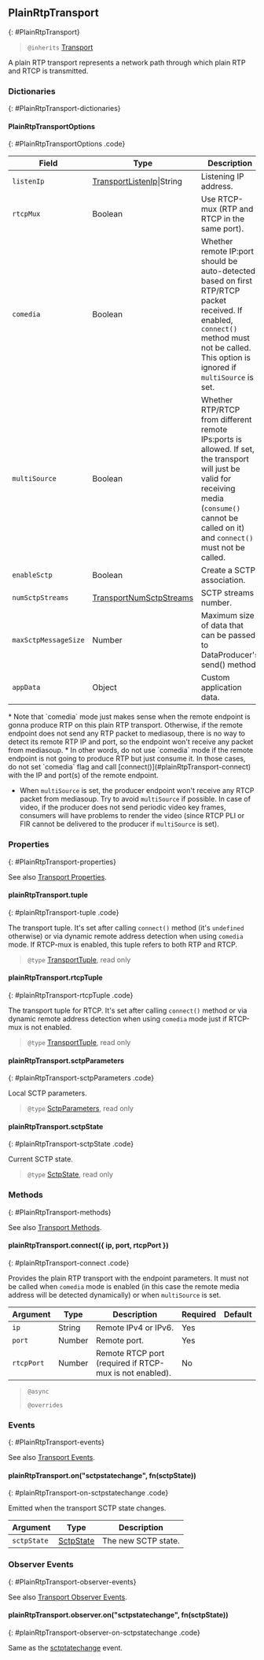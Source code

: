 ## PlainRtpTransport
{: #PlainRtpTransport}

<section markdown="1">

> `@inherits` [Transport](#Transport)

A plain RTP transport represents a network path through which plain RTP and RTCP is transmitted.

</section>


### Dictionaries
{: #PlainRtpTransport-dictionaries}

<section markdown="1">

#### PlainRtpTransportOptions
{: #PlainRtpTransportOptions .code}

<div markdown="1" class="table-wrapper L3">

Field         | Type    | Description   | Required | Default
------------- | ------- | ------------- | -------- | ---------
`listenIp`    | [TransportListenIp](#TransportListenIp)\|String| Listening IP address. | Yes |
`rtcpMux`     | Boolean | Use RTCP-mux (RTP and RTCP in the same port). | No | `true`
`comedia`     | Boolean | Whether remote IP:port should be auto-detected based on first RTP/RTCP packet received. If enabled, `connect()` method must not be called. This option is ignored if `multiSource` is set. | No | `false`
`multiSource` | Boolean | Whether RTP/RTCP from different remote IPs:ports is allowed. If set, the transport will just be valid for receiving media (`consume()` cannot be called on it) and `connect()` must not be called. | No | `false`
`enableSctp`  | Boolean | Create a SCTP association. | No | `false`
`numSctpStreams`     | [TransportNumSctpStreams](#TransportNumSctpStreams) | SCTP streams number. | No |
`maxSctpMessageSize` | Number | Maximum size of data that can be passed to DataProducer's send() method. | No | 262144
`appData`     | Object  | Custom application data. | No | `{ }`

</div>

<div markdown="1" class="note">
* Note that `comedia` mode just makes sense when the remote endpoint is gonna produce RTP on this plain RTP transport. Otherwise, if the remote endpoint does not send any RTP packet to mediasoup, there is no way to detect its remote RTP IP and port, so the endpoint won't receive any packet from mediasoup.
  * In other words, do not use `comedia` mode if the remote endpoint is not going to produce RTP but just consume it. In those cases, do not set `comedia` flag and call [connect()](#plainRtpTransport-connect) with the IP and port(s) of the remote endpoint. 

* When `multiSource` is set, the producer endpoint won't receive any RTCP packet from mediasoup. Try to avoid `multiSource` if possible. In case of video, if the producer does not send periodic video key frames, consumers will have problems to render the video (since RTCP PLI or FIR cannot be delivered to the producer if `multiSource` is set).
</div>


</section>


### Properties
{: #PlainRtpTransport-properties}

<section markdown="1">

See also [Transport Properties](#Transport-properties).

#### plainRtpTransport.tuple
{: #plainRtpTransport-tuple .code}

The transport tuple. It's set after calling `connect()` method (it's `undefined` otherwise) or via dynamic remote address detection when using `comedia` mode. If RTCP-mux is enabled, this tuple refers to both RTP and RTCP.

> `@type` [TransportTuple](#TransportTuple), read only

#### plainRtpTransport.rtcpTuple
{: #plainRtpTransport-rtcpTuple .code}

The transport tuple for RTCP. It's set after calling `connect()` method or via dynamic remote address detection when using `comedia` mode just if RTCP-mux is not enabled.

> `@type` [TransportTuple](#TransportTuple), read only

#### plainRtpTransport.sctpParameters
{: #plainRtpTransport-sctpParameters .code}

Local SCTP parameters.

> `@type` [SctpParameters](#TransportSctpParameters), read only

#### plainRtpTransport.sctpState
{: #plainRtpTransport-sctpState .code}

Current SCTP state.

> `@type` [SctpState](#TransportSctpState), read only

</section>


### Methods
{: #PlainRtpTransport-methods}

<section markdown="1">

See also [Transport Methods](#Transport-methods).

#### plainRtpTransport.connect({ ip, port, rtcpPort })
{: #plainRtpTransport-connect .code}

Provides the plain RTP transport with the endpoint parameters. It must not be called when `comedia` mode is enabled (in this case the remote media address will be detected dynamically) or when `multiSource` is set.

<div markdown="1" class="table-wrapper L3">

Argument   | Type    | Description | Required | Default 
---------- | ------- | ----------- | -------- | ----------
`ip`       | String  | Remote IPv4 or IPv6.   | Yes |
`port`     | Number  | Remote port.           | Yes |
`rtcpPort` | Number  | Remote RTCP port (required if RTCP-mux is not enabled).           | No |

</div>

> `@async`
> 
> `@overrides`

</section>


### Events
{: #PlainRtpTransport-events}

<section markdown="1">

See also [Transport Events](#Transport-events).

#### plainRtpTransport.on("sctpstatechange", fn(sctpState))
{: #plainRtpTransport-on-sctpstatechange .code}

Emitted when the transport SCTP state changes.

<div markdown="1" class="table-wrapper L3">

Argument | Type    | Description   
----------------- | ------- | ----------------
`sctpState`       | [SctpState](#TransportSctpState) | The new SCTP state.

</div>

</section>


### Observer Events
{: #PlainRtpTransport-observer-events}

<section markdown="1">

See also [Transport Observer Events](#Transport-observer-events).

#### plainRtpTransport.observer.on("sctpstatechange", fn(sctpState))
{: #plainRtpTransport-observer-on-sctpstatechange .code}

Same as the [sctptatechange](#plainRtpTransport-on-sctpstatechange) event.

</section>
